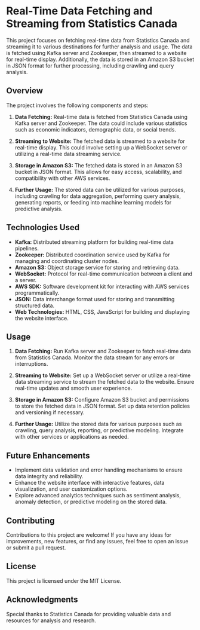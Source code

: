 # Real-Time Data Fetching and Streaming from Statistics Canada

This project focuses on fetching real-time data from Statistics Canada and streaming it to various destinations for further analysis and usage. The data is fetched using Kafka server and Zookeeper, then streamed to a website for real-time display. Additionally, the data is stored in an Amazon S3 bucket in JSON format for further processing, including crawling and query analysis.

## Overview

The project involves the following components and steps:

1. **Data Fetching:** Real-time data is fetched from Statistics Canada using Kafka server and Zookeeper. The data could include various statistics such as economic indicators, demographic data, or social trends.

2. **Streaming to Website:** The fetched data is streamed to a website for real-time display. This could involve setting up a WebSocket server or utilizing a real-time data streaming service.

3. **Storage in Amazon S3:** The fetched data is stored in an Amazon S3 bucket in JSON format. This allows for easy access, scalability, and compatibility with other AWS services.

4. **Further Usage:** The stored data can be utilized for various purposes, including crawling for data aggregation, performing query analysis, generating reports, or feeding into machine learning models for predictive analysis.

## Technologies Used

- **Kafka:** Distributed streaming platform for building real-time data pipelines.
- **Zookeeper:** Distributed coordination service used by Kafka for managing and coordinating cluster nodes.
- **Amazon S3:** Object storage service for storing and retrieving data.
- **WebSocket:** Protocol for real-time communication between a client and a server.
- **AWS SDK:** Software development kit for interacting with AWS services programmatically.
- **JSON:** Data interchange format used for storing and transmitting structured data.
- **Web Technologies:** HTML, CSS, JavaScript for building and displaying the website interface.

## Usage

1. **Data Fetching:** Run Kafka server and Zookeeper to fetch real-time data from Statistics Canada. Monitor the data stream for any errors or interruptions.

2. **Streaming to Website:** Set up a WebSocket server or utilize a real-time data streaming service to stream the fetched data to the website. Ensure real-time updates and smooth user experience.

3. **Storage in Amazon S3:** Configure Amazon S3 bucket and permissions to store the fetched data in JSON format. Set up data retention policies and versioning if necessary.

4. **Further Usage:** Utilize the stored data for various purposes such as crawling, query analysis, reporting, or predictive modeling. Integrate with other services or applications as needed.

## Future Enhancements

- Implement data validation and error handling mechanisms to ensure data integrity and reliability.
- Enhance the website interface with interactive features, data visualization, and user customization options.
- Explore advanced analytics techniques such as sentiment analysis, anomaly detection, or predictive modeling on the stored data.

## Contributing

Contributions to this project are welcome! If you have any ideas for improvements, new features, or find any issues, feel free to open an issue or submit a pull request.

## License

This project is licensed under the MIT License.
## Acknowledgments

Special thanks to Statistics Canada for providing valuable data and resources for analysis and research.
